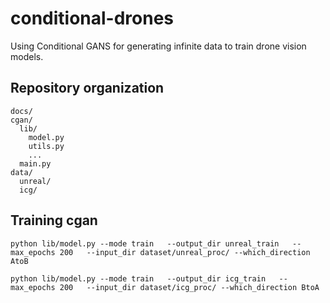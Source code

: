 # conditional-drones
Using Conditional GANS for generating infinite data to train drone vision models.  

## Repository organization
```
docs/
cgan/
  lib/
    model.py
    utils.py
    ...
  main.py
data/
  unreal/
  icg/
```

## Training cgan
```
python lib/model.py --mode train   --output_dir unreal_train   --max_epochs 200   --input_dir dataset/unreal_proc/ --which_direction AtoB

python lib/model.py --mode train   --output_dir icg_train   --max_epochs 200   --input_dir dataset/icg_proc/ --which_direction BtoA
```